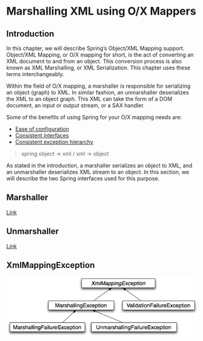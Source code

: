 # Marshalling XML using O/X Mappers

## Introduction

In this chapter, we will describe Spring’s Object/XML Mapping support. Object/XML Mapping, or O/X mapping for short, is the act of converting an XML document to and from an object. This conversion process is also known as XML Marshalling, or XML Serialization. This chapter uses these terms interchangeably.

Within the field of O/X mapping, a marshaller is responsible for serializing an object (graph) to XML. In similar fashion, an unmarshaller deserializes the XML to an object graph. This XML can take the form of a DOM document, an input or output stream, or a SAX handler.

Some of the benefits of using Spring for your O/X mapping needs are:

- [Ease of configuration](https://docs.spring.io/spring/docs/4.3.x/spring-framework-reference/htmlsingle/#_ease_of_configuration)
- [Consistent interfaces](https://docs.spring.io/spring/docs/4.3.x/spring-framework-reference/htmlsingle/#_consistent_interfaces)
- [Consistent exception hierarchy](https://docs.spring.io/spring/docs/4.3.x/spring-framework-reference/htmlsingle/#_consistent_exception_hierarchy)


> spring object -> xml / xml -> object

As stated in the introduction, a marshaller serializes an object to XML, and an unmarshaller deserializes XML stream to an object. In this section, we will describe the two Spring interfaces used for this purpose.

## Marshaller

[Link](https://docs.spring.io/spring/docs/4.3.x/spring-framework-reference/htmlsingle/#oxm-marshaller)

## Unmarshaller

[Link](https://docs.spring.io/spring/docs/4.3.x/spring-framework-reference/htmlsingle/#oxm-unmarshaller)

## XmlMappingException

![](images/oxm-exceptions.png)